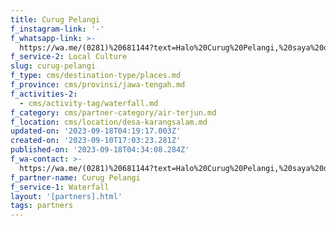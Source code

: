 ```yaml
---
title: Curug Pelangi
f_instagram-link: '-'
f_whatsapp-link: >-
  https://wa.me/(0281)%20681144?text=Halo%20Curug%20Pelangi,%20saya%20dapat%20info%20dari%20@loocale.id%20dan%20punya%20pertanyaan
f_service-2: Local Culture
slug: curug-pelangi
f_type: cms/destination-type/places.md
f_province: cms/provinsi/jawa-tengah.md
f_activities-2:
  - cms/activity-tag/waterfall.md
f_category: cms/partner-category/air-terjun.md
f_location: cms/location/desa-karangsalam.md
updated-on: '2023-09-18T04:19:17.003Z'
created-on: '2023-09-10T17:03:23.281Z'
published-on: '2023-09-18T04:34:08.284Z'
f_wa-contact: >-
  https://wa.me/(0281)%20681144?text=Halo%20Curug%20Pelangi,%20saya%20dapat%20info%20dari%20@loocale.id%20dan%20punya%20pertanyaan
f_partner-name: Curug Pelangi
f_service-1: Waterfall
layout: '[partners].html'
tags: partners
---
```



